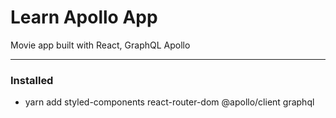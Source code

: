 # Learn Apollo App

Movie app built with React, GraphQL Apollo

---

### Installed

- yarn add styled-components react-router-dom @apollo/client graphql
